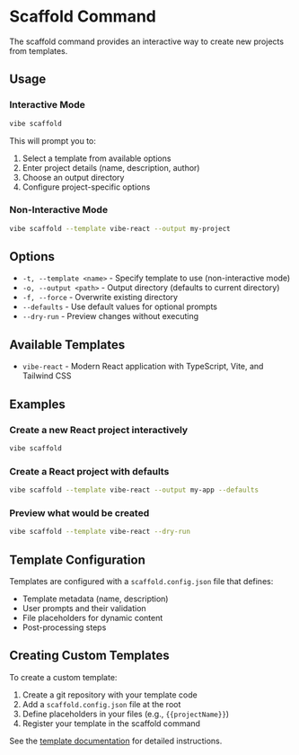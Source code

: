 # Scaffold Command

The scaffold command provides an interactive way to create new projects from templates.

## Usage

### Interactive Mode

```bash
vibe scaffold
```

This will prompt you to:
1. Select a template from available options
2. Enter project details (name, description, author)
3. Choose an output directory
4. Configure project-specific options

### Non-Interactive Mode

```bash
vibe scaffold --template vibe-react --output my-project
```

## Options

- `-t, --template <name>` - Specify template to use (non-interactive mode)
- `-o, --output <path>` - Output directory (defaults to current directory)
- `-f, --force` - Overwrite existing directory
- `--defaults` - Use default values for optional prompts
- `--dry-run` - Preview changes without executing

## Available Templates

- `vibe-react` - Modern React application with TypeScript, Vite, and Tailwind CSS

## Examples

### Create a new React project interactively

```bash
vibe scaffold
```

### Create a React project with defaults

```bash
vibe scaffold --template vibe-react --output my-app --defaults
```

### Preview what would be created

```bash
vibe scaffold --template vibe-react --dry-run
```

## Template Configuration

Templates are configured with a `scaffold.config.json` file that defines:

- Template metadata (name, description)
- User prompts and their validation
- File placeholders for dynamic content
- Post-processing steps

## Creating Custom Templates

To create a custom template:

1. Create a git repository with your template code
2. Add a `scaffold.config.json` file at the root
3. Define placeholders in your files (e.g., `{{projectName}}`)
4. Register your template in the scaffold command

See the [template documentation](./templates.md) for detailed instructions.